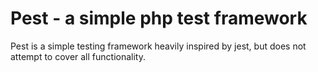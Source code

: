 # Pest - a simple php test framework

Pest is a simple testing framework heavily inspired by jest, but does not attempt to cover all functionality.

